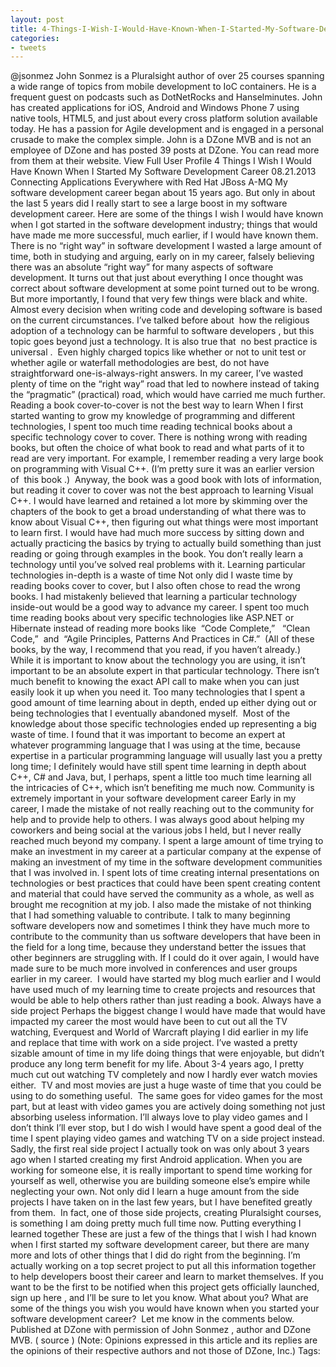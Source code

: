 ```yaml
---
layout: post
title: 4-Things-I-Wish-I-Would-Have-Known-When-I-Started-My-Software-Development-Career-Javalobby
categories:
- tweets
---
```

@jsonmez
John Sonmez is a Pluralsight author of over 25 courses spanning a wide range of topics from mobile development to IoC containers. He is a frequent guest on podcasts such as DotNetRocks and Hanselminutes. John has created applications for iOS, Android and Windows Phone 7 using native tools, HTML5, and just about every cross platform solution available today. He has a passion for Agile development and is engaged in a personal crusade to make the complex simple.  John is a DZone MVB and is not an employee of DZone and has posted 39 posts at DZone. You can read more from them at their website. View Full User Profile
4 Things I Wish I Would Have Known When I Started My Software Development Career
08.21.2013
Connecting Applications Everywhere with Red Hat JBoss  A-MQ
My software development career began about 15 years ago.
But only in about the last 5 years did I really start to see a large boost in my software development career.
Here are some of the things I wish I would have known when I got started in the software development industry; things that would have made me more successful, much earlier, if I would have known them.
There is no “right way” in software development
I wasted a large amount of time, both in studying and arguing, early on in my career, falsely believing there was an absolute “right way” for many aspects of software development.
It turns out that just about everything I once thought was correct about software development at some point turned out to be wrong.
But more importantly, I found that very few things were black and white.  Almost every decision when writing code and developing software is based on the current circumstances.
I’ve talked before about  how the religious adoption of a technology can be harmful to software developers , but this topic goes beyond just a technology.
It is also true that  no best practice is universal .  Even highly charged topics like whether or not to unit test or whether agile or waterfall methodologies are best, do not have straightforward one-is-always-right answers.
In my career, I’ve wasted plenty of time on the “right way” road that led to nowhere instead of taking the “pragmatic” (practical) road, which would have carried me much further.
Reading a book cover-to-cover is not the best way to learn
When I first started wanting to grow my knowledge of programming and different technologies, I spent too much time reading technical books about a specific technology cover to cover.
There is nothing wrong with reading books, but often the choice of what book to read and what parts of it to read are very important.
For example, I remember reading a very large book on programming with Visual C++. (I’m pretty sure it was an earlier version of  this book .)  Anyway, the book was a good book with lots of information, but reading it cover to cover was not the best approach to learning Visual C++.
I would have learned and retained a lot more by skimming over the chapters of the book to get a broad understanding of what there was to know about Visual C++, then figuring out what things were most important to learn first.
I would have had much more success by sitting down and actually practicing the basics by trying to actually build something than just reading or going through examples in the book. You don’t really learn a technology until you’ve solved real problems with it.
Learning particular technologies in-depth is a waste of time
Not only did I waste time by reading books cover to cover, but I also often chose to read the wrong books.
I had mistakenly believed that learning a particular technology inside-out would be a good way to advance my career.
I spent too much time reading books about very specific technologies like ASP.NET or Hibernate instead of reading more books like  “Code Complete,”   “Clean Code,”  and  “Agile Principles, Patterns And Practices in C#.”  (All of these books, by the way, I recommend that you read, if you haven’t already.)
While it is important to know about the technology you are using, it isn’t important to be an absolute expert in that particular technology. There isn’t much benefit to knowing the exact API call to make when you can just easily look it up when you need it.
Too many technologies that I spent a good amount of time learning about in depth, ended up either dying out or being technologies that I eventually abandoned myself.  Most of the knowledge about those specific technologies ended up representing a big waste of time.
I found that it was important to become an expert at whatever programming language that I was using at the time, because expertise in a particular programming language will usually last you a pretty long time; I definitely would have still spent time learning in depth about C++, C# and Java, but, I perhaps, spent a little too much time learning all the intricacies of C++, which isn’t benefiting me much now.
Community is extremely important in your software development career
Early in my career, I made the mistake of not really reaching out to the community for help and to provide help to others.
I was always good about helping my coworkers and being social at the various jobs I held, but I never really reached much beyond my company.
I spent a large amount of time trying to make an investment in my career at a particular company at the expense of making an investment of my time in the software development communities that I was involved in.
I spent lots of time creating internal presentations on technologies or best practices that could have been spent creating content and material that could have served the community as a whole, as well as brought me recognition at my job.
I also made the mistake of not thinking that I had something valuable to contribute.
I talk to many beginning software developers now and sometimes I think they have much more to contribute to the community than us software developers that have been in the field for a long time, because they understand better the issues that other beginners are struggling with.
If I could do it over again, I would have made sure to be much more involved in conferences and user groups earlier in my career.  I would have started my blog much earlier and I would have used much of my learning time to create projects and resources that would be able to help others rather than just reading a book.
Always have a side project
Perhaps the biggest change I would have made that would have impacted my career the most would have been to cut out all the TV watching, Everquest and World of Warcraft playing I did earlier in my life and replace that time with work on a side project.
I’ve wasted a pretty sizable amount of time in my life doing things that were enjoyable, but didn’t produce any long term benefit for my life.
About 3-4 years ago, I pretty much cut out watching TV completely and now I hardly ever watch movies either.  TV and most movies are just a huge waste of time that you could be using to do something useful.  The same goes for video games for the most part, but at least with video games you are actively doing something not just absorbing useless information.
I’ll always love to play video games and I don’t think I’ll ever stop, but I do wish I would have spent a good deal of the time I spent playing video games and watching TV on a side project instead.
Sadly, the first real side project I actually took on was only about 3 years ago when I started creating my first Android application.
When you are working for someone else, it is really important to spend time working for yourself as well, otherwise you are building someone else’s empire while neglecting your own.
Not only did I learn a huge amount from the side projects I have taken on in the last few years, but I have benefited greatly from them.  In fact, one of those side projects, creating Pluralsight courses, is something I am doing pretty much full time now.
Putting everything I learned together
These are just a few of the things that I wish I had known when I first started my software development career, but there are many more and lots of other things that I did do right from the beginning.
I’m actually working on a top secret project to put all this information together to help developers boost their career and learn to market themselves.
If you want to be the first to be notified when this project gets officially launched,  sign up here , and I’ll be sure to let you know.
What about you?
What are some of the things you wish you would have known when you started your software development career?  Let me know in the comments below.
Published at DZone with permission of John Sonmez , author and DZone MVB. ( source )
(Note: Opinions expressed in this article and its replies are the opinions of their respective authors and not those of DZone, Inc.)
Tags:
